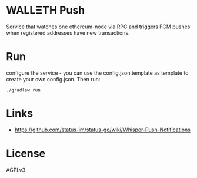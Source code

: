 WALLΞTH Push
============

Service that watches one ethereum-node via RPC and triggers FCM pushes when registered addresses have new transactions.

Run
===

configure the service - you can use the config.json.template as template to create your own config.json.
Then run:

```
./gradlew run
```

Links
=====


* https://github.com/status-im/status-go/wiki/Whisper-Push-Notifications

License
=======

AGPLv3
